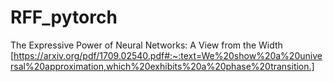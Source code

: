 # RFF_pytorch

The Expressive Power of Neural Networks: A View from the Width [https://arxiv.org/pdf/1709.02540.pdf#:~:text=We%20show%20a%20universal%20approximation,which%20exhibits%20a%20phase%20transition.]
